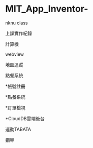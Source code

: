 # MIT_App_Inventor-
nknu class

上課實作紀錄

計算機 

webview 

地圖追蹤 

點餐系統

  *帳號註冊 
  
  *點餐系統
  
  *訂單檢視
  
  *CloudDB雲端後台

運動TABATA

鋼琴

